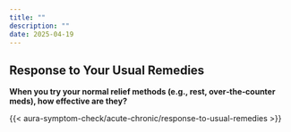 ```yaml
---
title: ""
description: ""
date: 2025-04-19
---
```


## Response to Your Usual Remedies


**When you try your normal relief methods (e.g., rest, over‑the‑counter meds), how effective are they?**

<link rel="stylesheet" href="/css/symptom-check.css">



{{< aura-symptom-check/acute-chronic/response-to-usual-remedies >}}

<script src="/js/aura-symptom-check/acute-chronic/response-to-usual-remedies.js"></script>
